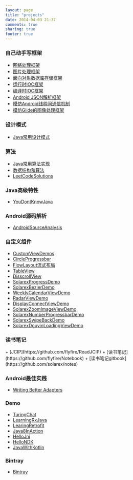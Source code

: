 ```yaml
---
layout: page
title: "projects"
date: 2014-04-03 21:37
comments: true
sharing: true
footer: true
---
```

<h3 id='lunzi'>自己动手写框架</h3>

+ [网络处理框架](https://github.com/flyfire/SimpleNetwork)
+ [图片处理框架](https://github.com/flyfire/SimpleImageLoader)
+ [面向对象数据库存储框架](https://github.com/flyfire/SimpleDatabaseDemo)
+ [运行时IOC框架](https://github.com/flyfire/SolarexIoCDemo)
+ [编译时IOC框架](https://github.com/flyfire/SolarexButterKnifeDemo)
+ [Android JSON解析框架](https://github.com/flyfire/SolarexJSONDemo)
+ [模仿Android线程间通信机制](https://github.com/flyfire/SolarexHandler)
+ [模仿Glide的图像处理框架](https://github.com/flyfire/SolarexGlideDemo)

<h3 id='designpattern'>设计模式</h3>

+ [Java常用设计模式](https://github.com/flyfire/JavaDesignPatterns)

<h3 id='algorithm'>算法</h3>

+ [Java常用算法实现](https://github.com/flyfire/JavaAlgorithms)
+ [数据结构和算法](https://github.com/flyfire/DataStructureAndAlgorithms)
+ [LeetCodeSolutions](https://github.com/flyfire/LeetCodeSolutions)

<h3 id='advancedjava'>Java高级特性</h3>

+ [YouDontKnowJava](https://github.com/flyfire/YouDontKnowJava)

<h3 id='androidsourceanalysis'>Android源码解析</h3>

+ [AndroidSourceAnalysis](https://github.com/flyfire/AndroidSourceAnalysis)

<h3 id='customview'>自定义组件</h3>

+ [CustomViewDemos](https://github.com/flyfire/customviewdemos)
+ [CircleProgressbar](https://github.com/flyfire/CircleProgressbarDemo)
+ [FlowLayout流式布局](https://github.com/flyfire/FlowLayoutDemo)
+ [TableView](https://github.com/flyfire/TableView)
+ [DisscrollView](https://github.com/flyfire/DisscrollViewDemo)
+ [SolarexProgressDemo](https://github.com/flyfire/SolarexProgressDemo)
+ [SolarexBezierDemo](https://github.com/flyfire/SolarexBezierDemo)
+ [WeeklyCalendarViewDemo](https://github.com/flyfire/WeeklyCalendarViewDemo)
+ [RadarViewDemo](https://github.com/flyfire/RadarViewDemo)
+ [DisplayConnectViewDemo](https://github.com/flyfire/DisplayConnectViewDemo)
+ [SolarexZoomImageViewDemo](https://github.com/flyfire/SolarexZoomImageViewDemo)
+ [SolarexNumberProgressbarDemo](https://github.com/flyfire/SolarexNumberProgressbarDemo)
+ [SolarexSwipeBackDemo](https://github.com/flyfire/SolarexSwipeBackDemo)
+ [SolarexDouyinLoadingViewDemo](https://github.com/flyfire/SolarexDouyinLoadingViewDemo)

<h3 id='notebook'>读书笔记</h3>
+ [JCIP](https://github.com/flyfire/ReadJCIP)
+ [读书笔记](https://github.com/flyfire/Notebook)
+ [读书笔记gitbook](https://github.com/solarex/notes)

<h3 id='practice'>Android最佳实践</h3>

+ [Writing Better Adapters](https://github.com/flyfire/MultitypeBaseAdapter)

<h3 id='demo'>Demo</h3>

+ [TuringChat](https://github.com/flyfire/TuringChat)
+ [LearningRxJava](https://github.com/flyfire/LearningRxjava)
+ [LearingRetrofit](https://github.com/flyfire/LearningRetrofit)
+ [Java8InAction](https://github.com/flyfire/Java8InAction)
+ [HelloJni](https://github.com/flyfire/HelloJni)
+ [HelloNDK](https://github.com/flyfire/HelloNDK)
+ [JavaWithKotlin](https://github.com/flyfire/JavaWithKotlin)

<h3 id='bintray'>Bintray</h3>

+ [Bintray](https://bintray.com/solarexsoft/maven)
